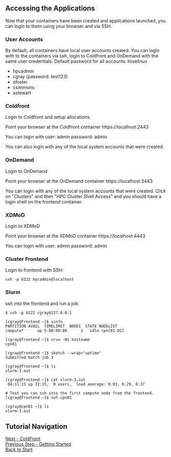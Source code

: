 ## Accessing the Applications

Now that your containers have been created and applications launched, you can login to them using your browser and via SSH.

### User Accounts

By default, all containers have local user accounts created. You can login with
to the containers via ssh, login to Coldfront and OnDemand with the same user
credentials. Default password for all accounts: ilovelinux

- hpcadmin
- cgray (password: test123)
- sfoster
- csimmons
- astewart

### Coldfront

Login to Coldfront and setup allocations.

Point your browser at the Coldfront container https://localhost:2443

You can login with user: admin password: admin

You can also login with any of the local system accounts that were created.

### OnDemand

Login to OnDemand

Point your browser at the OnDemand container https://localhost:3443

You can login with any of the local system accounts that were created. Click on
"Clusters" and then "HPC Cluster Shell Access" and you should have a login
shell on the frontend container.

### XDMoD

Login to XDMoD

Point your browser at the XDMoD container https://localhost:4443

You can login with user: admin password: admin

### Cluster Frontend

Login to frontend with SSH:
```
ssh -p 6222 hpcadmin@localhost
```

### Slurm

ssh into the frontend and run a job:

```
$ ssh -p 6222 cgray@127.0.0.1

[cgray@frontend ~]$ sinfo
PARTITION AVAIL  TIMELIMIT  NODES  STATE NODELIST
compute*      up 5-00:00:00      2   idle cpn[01-02]

[cgray@frontend ~]$ srun -N1 hostname
cpn01

[cgray@frontend ~]$ sbatch --wrap="uptime"
Submitted batch job 3

[cgray@frontend ~]$ ls
slurm-3.out

[cgray@frontend ~]$ cat slurm-3.out
 04:11:15 up 12:15,  0 users,  load average: 0.03, 0.29, 0.37

# Test you can ssh into the first compute node from the frontend.
[cgray@frontend ~]$ ssh cpn01

[cgray@cpn01 ~]$ ls
slurm-3.out
```

## Tutorial Navigation
[Next - ColdFront](../coldfront/README.md)  
[Previous Step - Getting Started](getting_started.md)  
[Back to Start](../README.md)  
